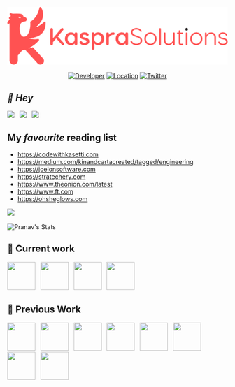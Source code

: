 ![Pranav Kasetti](https://github.com/LemonSpike/LemonSpike/raw/main/LemonSpike-banner.png)

<div align="center">

[![Developer](https://img.shields.io/badge/📱%20developer-iOS-orange)](https://www.apple.com/uk/ios/ios-15/)
[![Location](https://img.shields.io/badge/📍%20location-London-purple)](https://en.wikipedia.org/wiki/London)
[![Twitter](https://img.shields.io/badge/twitter-@spidey_vitamins-blue.svg?style=flat)](https://twitter.com/spidey_vitamins)

</div>

## _👋 Hey_

<a href="https://www.linkedin.com/in/pranavkasetti/"><img src="https://img.icons8.com/ios-filled/64/linkedin.png" width="32"/></a>
&nbsp;
<a href="https://www.codewithkasetti.com/"><img src="https://img.icons8.com/ios-filled/64/000000/laptop-coding.png" width="32"/></a>
&nbsp;
<a href="https://medium.com/@pranav.kasetti"><img src="https://img.icons8.com/ios-filled/64/000000/medium-logo.png" width="32"/></a>

## My *favourite* reading list

- https://codewithkasetti.com
- https://medium.com/kinandcartacreated/tagged/engineering
- https://joelonsoftware.com
- https://stratechery.com
- https://www.theonion.com/latest
- https://www.ft.com
- https://ohsheglows.com

<img src="https://github-readme-streak-stats.herokuapp.com/?user=LemonSpike&theme=default&hide_border=true&fire=e25822&currStreakLabel=e25822&dates=aaa&background=fff" />

![Pranav's Stats](https://github-readme-stats.vercel.app/api?username=LemonSpike&show_icons=true)

## 🌳 Current work
<a href="https://apps.apple.com/us/app/peacock-tv-stream-tv-movies/id1508186374"><img src="https://is1-ssl.mzstatic.com/image/thumb/Purple211/v4/ce/8f/2f/ce8f2f97-53f8-60f4-5603-a33d9cab84d7/AppIcon-1x_U007epad-0-0-0-85-220-0.png/128x0w.png" width="64" height="64"></a>
&nbsp;
<a href="https://apps.apple.com/no/app/skyshowtime-movies-series/id1616478112"><img src="https://is1-ssl.mzstatic.com/image/thumb/Purple221/v4/ea/5d/49/ea5d49d3-582d-2078-0564-9e6c1e569fa8/AppIcon-1x_U007epad-0-0-0-85-220-0.png/128x0w.png" width="64" height="64"></a>
&nbsp;
<a href="https://apps.apple.com/bw/app/showmax/id6451148933"><img src="https://is1-ssl.mzstatic.com/image/thumb/Purple221/v4/53/98/43/539843a4-4e7d-fc2c-6269-a88f3bc1dde8/AppIcon-1x_U007epad-0-0-0-85-220-0.png/128x0w.png" width="64" height="64"></a>
&nbsp;
<a href="https://apps.apple.com/gb/app/now/id512266300"><img src="https://is1-ssl.mzstatic.com/image/thumb/Purple126/v4/60/31/06/603106fc-4681-0b5e-fe3b-c2a003956d34/AppIcon-NOW-1x_U007emarketing-0-7-0-85-220.png/128x0w.png" width="64" height="64"></a>
&nbsp;

## 🌲 Previous Work

<a href="https://www.kinandcarta.com/en/"><img src="https://avatars.githubusercontent.com/u/1842206?s=200&v=4" width="64" height="64"></a>
&nbsp;
<a href="https://apps.apple.com/gb/app/tesco-grocery-clubcard/id389581236"><img src="https://is5-ssl.mzstatic.com/image/thumb/Purple112/v4/23/17/33/23173305-c8ac-832c-a1fe-56fc45ee34b8/AppIcon-0-0-1x_U007emarketing-0-0-0-7-0-0-sRGB-0-0-0-GLES2_U002c0-512MB-85-220-0-0.png/128x0w.png" width="64" height="64"></a>
&nbsp;
<a href="https://apps.apple.com/us/app/hear-me-now/id1079397776"><img src="https://is2-ssl.mzstatic.com/image/thumb/Purple124/v4/de/d8/95/ded895b4-3ca3-4b90-31fe-9e48c67aa260/AppIcon-1x_U007emarketing-0-10-0-0-85-220.png/128x0w.png" width="64" height="64"></a>
&nbsp;
<a href="https://apps.apple.com/gb/app/met-office-weather-forecast/id1068146838"><img src="https://is3-ssl.mzstatic.com/image/thumb/Purple124/v4/75/53/e1/7553e18c-2244-bb1c-f80f-a8d2d3f428ba/AppIcon-0-0-1x_U007emarketing-0-0-0-6-0-0-sRGB-0-0-0-GLES2_U002c0-512MB-85-220-0-0.png/128x0w.png" width="64" height="64"></a>
&nbsp;
<a href="https://apps.apple.com/gb/app/tesco-pay-for-simple-checkout/id917685544"><img src="https://is2-ssl.mzstatic.com/image/thumb/Purple124/v4/6f/4b/ca/6f4bcaa0-3ea5-2ca4-73e8-f01d732d7c4a/AppIcon-0-0-1x_U007emarketing-0-0-0-7-0-0-sRGB-0-0-0-GLES2_U002c0-512MB-85-220-0-0.png/128x0w.png" width="64" height="64"></a>
&nbsp;
<a href="https://apps.apple.com/gb/app/racing-post-horse-racing/id339003373"><img src="https://is3-ssl.mzstatic.com/image/thumb/Purple124/v4/ea/ed/70/eaed7087-63f9-6a47-37f6-b7ab4fe1098f/AppIcon-1x_U007emarketing-0-5-0-0-85-220.png/128x0w.png" width="64" height="64"></a>
&nbsp;
<a href="https://apps.apple.com/us/app/reelshot-video-editor/id1449364632"><img src="https://is5-ssl.mzstatic.com/image/thumb/Purple114/v4/87/72/cf/8772cffa-3434-9f13-5a1d-92985894c00d/AppIcon-0-0-1x_U007emarketing-0-0-0-7-0-0-sRGB-0-0-0-GLES2_U002c0-512MB-85-220-0-0.png/128x0w.png" width="64" height="64"></a>
&nbsp;
<a href="https://apps.apple.com/gb/app/nutmeg-saving-investment/id1127250193"><img src="https://is3-ssl.mzstatic.com/image/thumb/Purple114/v4/cd/ec/f8/cdecf8d0-7a34-194a-7271-d499a042a5e5/AppIcon-0-1x_U007emarketing-0-7-0-85-220.png/128x0w.png" width="64" height="64"></a>
&nbsp;
